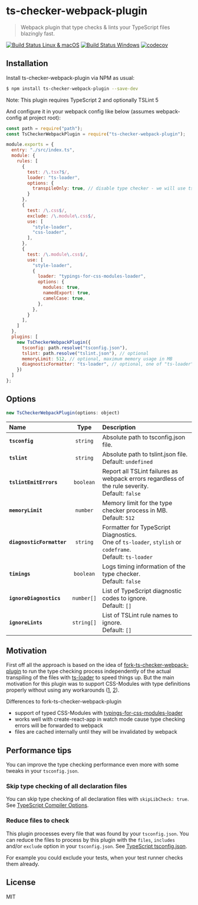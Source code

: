 # ts-checker-webpack-plugin
> Webpack plugin that type checks & lints your TypeScript files blazingly fast.

[![Build Status Linux & macOS][build-travis-badge]][build-travis] [![Build Status Windows][build-appveyor-badge]][build-appveyor] [![codecov][codecov-badge]][codecov]

## Installation

Install ts-checker-webpack-plugin via NPM as usual:

```sh
$ npm install ts-checker-webpack-plugin --save-dev
```

Note: This plugin requires TypeScript 2 and optionally TSLint 5

And configure it in your webpack config like below (assumes webpack-config at project root):

```js
const path = require("path");
const TsCheckerWebpackPlugin = require("ts-checker-webpack-plugin");

module.exports = {
  entry: "./src/index.ts",
  module: {
    rules: [
      {
        test: /\.tsx?$/,
        loader: "ts-loader",
        options: {
          transpileOnly: true, // disable type checker - we will use ts-checker-webpack-plugin for that :)
        }
      },
      {
        test: /\.css$/,
        exclude: /\.module\.css$/,
        use: [
          "style-loader",
          "css-loader",
        ],
      },
      {
        test: /\.module\.css$/,
        use: [
          "style-loader",
          {
            loader: "typings-for-css-modules-loader",
            options: {
              modules: true,
              namedExport: true,
              camelCase: true,
            },
          },
        }
      ],
    ]
  },
  plugins: [
    new TsCheckerWebpackPlugin({
      tsconfig: path.resolve("tsconfig.json"),
      tslint: path.resolve("tslint.json"), // optional
      memoryLimit: 512, // optional, maximum memory usage in MB
      diagnosticFormatter: "ts-loader", // optional, one of "ts-loader", "stylish", "codeframe"
    })
  ]
};
```

## Options

```js
new TsCheckerWebpackPlugin(options: object)
```

|Name|Type|Description|
|:--|:--:|:----------|
|**`tsconfig`**|`string`|Absolute path to tsconfig.json file.|
|**`tslint`**|`string`|Absolute path to tslint.json file. <br>Default: `undefined`|
|**`tslintEmitErrors`**|`boolean`|Report all TSLint failures as webpack errors regardless of the rule severity. <br>Default: `false`|
|**`memoryLimit`**|`number`|Memory limit for the type checker process in MB. <br>Default: `512`|
|**`diagnosticFormatter`**|`string`|Formatter for TypeScript Diagnostics. <br>One of `ts-loader`, `stylish` or `codeframe`.<br> Default: `ts-loader`|
|**`timings`**|`boolean`|Logs timing information of the type checker. <br>Default: `false`|
|**`ignoreDiagnostics`**|`number[]`|List of TypeScript diagnostic codes to ignore. <br>Default: `[]`|
|**`ignoreLints`**|`string[]`|List of TSLint rule names to ignore. <br>Default: `[]`|


## Motivation

First off all the approach is based on the idea of [fork-ts-checker-webpack-plugin](https://github.com/Realytics/fork-ts-checker-webpack-plugin) to run the type checking process independently of the actual transpiling of the files with [ts-loader](https://github.com/TypeStrong/ts-loader) to speed things up.
But the main motivation for this plugin was to support CSS-Modules with type definitions properly without using any workarounds ([1](https://github.com/Jimdo/typings-for-css-modules-loader/issues/33#issuecomment-303330819), [2](https://github.com/Quramy/typed-css-modules/issues/2#issuecomment-260391196)).

Differences to fork-ts-checker-webpack-plugin
- support of typed CSS-Modules with [typings-for-css-modules-loader](https://github.com/Jimdo/typings-for-css-modules-loader)
- works well with create-react-app in watch mode cause type checking errors will be forwarded to webpack
- files are cached internally until they will be invalidated by webpack

## Performance tips
You can improve the type checking performance even more with some tweaks in your `tsconfig.json`.

### Skip type checking of all declaration files

You can skip type checking of all declaration files with `skipLibCheck: true`. See [TypeScript Compiler Options](https://www.typescriptlang.org/docs/handbook/compiler-options.html).

### Reduce files to check
This plugin processes every file that was found by your `tsconfig.json`. You can reduce the files to process by this plugin with the `files`, `includes` and/or `exclude` option in your `tsconfig.json`. See [TypeScript tsconfig.json](https://www.typescriptlang.org/docs/handbook/tsconfig-json.html).

For example you could exclude your tests, when your test runner checks them already.  

## License

MIT


[build-travis-badge]: https://travis-ci.org/zinserjan/ts-checker-webpack-plugin.svg?branch=master
[build-travis]: https://travis-ci.org/zinserjan/ts-checker-webpack-plugin
[build-appveyor-badge]: https://ci.appveyor.com/api/projects/status/r6g3yxa1uxefswt0/branch/master?svg=true
[build-appveyor]: https://ci.appveyor.com/project/zinserjan/ts-checker-webpack-plugin
[codecov-badge]: https://codecov.io/gh/zinserjan/ts-checker-webpack-plugin/branch/master/graph/badge.svg
[codecov]: https://codecov.io/gh/zinserjan/ts-checker-webpack-plugin
